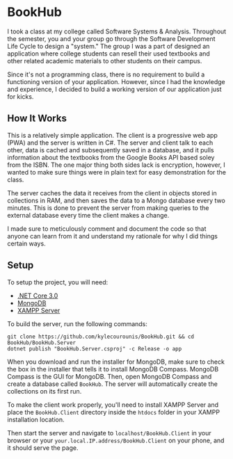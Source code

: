 # BookHub
I took a class at my college called Software Systems & Analysis. Throughout the semester, you and your group go through the Software Development Life Cycle to design a "system." The group I was a part of designed an application where college students can resell their used textbooks and other related academic materials to other students on their campus.

Since it's not a programming class, there is no requirement to build a functioning version of your application. However, since I had the knowledge and experience, I decided to build a working version of our application just for kicks.

## How It Works
This is a relatively simple application. The client is a progressive web app (PWA) and the server is written in C#. The server and client talk to each other, data is cached and subsequently saved in a database, and it pulls information about the textbooks from the Google Books API based soley from the ISBN. The one major thing both sides lack is encryption, however, I wanted to make sure things were in plain text for easy demonstration for the class.

The server caches the data it receives from the client in objects stored in collections in RAM, and then saves the data to a Mongo database every two minutes. This is done to prevent the server from making queries to the external database every time the client makes a change. 

I made sure to meticulously comment and document the code so that anyone can learn from it and understand my rationale for why I did things certain ways. 

## Setup
To setup the project, you will need:
* [.NET Core 3.0](https://dotnet.microsoft.com/en-us/download/dotnet/3.0)
* [MongoDB](https://www.mongodb.com/try/download/community)
* [XAMPP Server](https://www.apachefriends.org/download.html)

To build the server, run the following commands: 
```
git clone https://github.com/kylecourounis/BookHub.git && cd BookHub/BookHub.Server
dotnet publish "BookHub.Server.csproj" -c Release -o app
```

When you download and run the installer for MongoDB, make sure to check the box in the installer that tells it to install MongoDB Compass. MongoDB Compass is the GUI for MongoDB. Then, open MongoDB Compass and create a database called `BookHub`. The server will automatically create the collections on its first run.

To make the client work properly, you'll need to install XAMPP Server and place the `BookHub.Client` directory inside the `htdocs` folder in your XAMPP installation location.

Then start the server and navigate to `localhost/BookHub.Client` in your browser or your `your.local.IP.address/BookHub.Client` on your phone, and it should serve the page.
